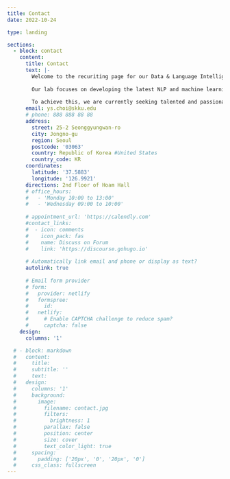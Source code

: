 ```yaml
---
title: Contact
date: 2022-10-24

type: landing

sections:
  - block: contact
    content:
      title: Contact
      text: |-
        Welcome to the recuriting page for our Data & Language Intelligence research laboratory at Sungkyunkwan University! 
        
        Our lab focuses on developing the latest NLP and machine learning technologies and applying them to solve real-world problems. Our major goal is to publish these groundbreaking research results in top-tier conferences and journals worldwide. 
        
        To achieve this, we are currently seeking talented and passionate students who meet the following qualifications. If you are interested in joining our research lab, please refer to FAQ page and then send your CV along with a brief introduction to Prof. YunSeok Choi (ys.choi@skku.edu) via email.
      email: ys.choi@skku.edu
      # phone: 888 888 88 88
      address:
        street: 25-2 Seonggyungwan-ro
        city: Jongno-gu
        region: Seoul
        postcode: '03063'
        country: Republic of Korea #United States
        country_code: KR
      coordinates:
        latitude: '37.5883'
        longitude: '126.9921'
      directions: 2nd Floor of Hoam Hall
      # office_hours:
      #   - 'Monday 10:00 to 13:00'
      #   - 'Wednesday 09:00 to 10:00'
      
      # appointment_url: 'https://calendly.com'
      #contact_links:
      #  - icon: comments
      #    icon_pack: fas
      #    name: Discuss on Forum
      #    link: 'https://discourse.gohugo.io'
    
      # Automatically link email and phone or display as text?
      autolink: true
    
      # Email form provider
      # form:
      #   provider: netlify
      #   formspree:
      #     id:
      #   netlify:
      #     # Enable CAPTCHA challenge to reduce spam?
      #     captcha: false
    design:
      columns: '1'

  # - block: markdown
  #   content:
  #     title:
  #     subtitle: ''
  #     text:
  #   design:
  #     columns: '1'
  #     background:
  #       image: 
  #         filename: contact.jpg
  #         filters:
  #           brightness: 1
  #         parallax: false
  #         position: center
  #         size: cover
  #         text_color_light: true
  #     spacing:
  #       padding: ['20px', '0', '20px', '0']
  #     css_class: fullscreen
---
```

